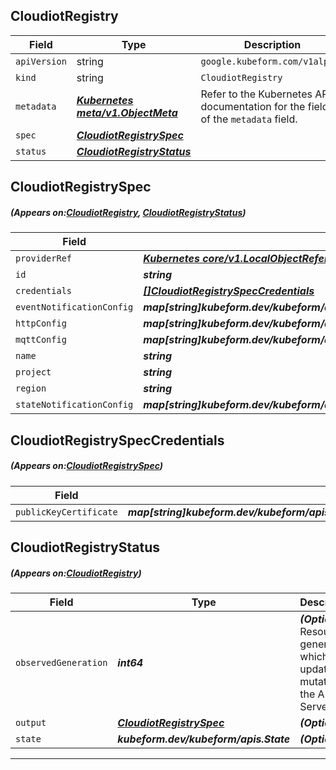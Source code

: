 ## CloudiotRegistry
| Field | Type | Description |
| ------ | ----- | ----------- |
| `apiVersion` | string | `google.kubeform.com/v1alpha1` |
|    `kind` | string | `CloudiotRegistry` |
| `metadata` | ***[Kubernetes meta/v1.ObjectMeta](https://kubernetes.io/docs/reference/generated/kubernetes-api/v1.13/#objectmeta-v1-meta)***|Refer to the Kubernetes API documentation for the fields of the `metadata` field.|
| `spec` | ***[CloudiotRegistrySpec](#CloudiotRegistrySpec)***||
| `status` | ***[CloudiotRegistryStatus](#CloudiotRegistryStatus)***||
## CloudiotRegistrySpec
##### (Appears on:[CloudiotRegistry](#CloudiotRegistry), [CloudiotRegistryStatus](#CloudiotRegistryStatus))
| Field | Type | Description |
| ------ | ----- | ----------- |
| `providerRef` | ***[Kubernetes core/v1.LocalObjectReference](https://kubernetes.io/docs/reference/generated/kubernetes-api/v1.13/#localobjectreference-v1-core)***||
| `id` | ***string***||
| `credentials` | ***[[]CloudiotRegistrySpecCredentials](#CloudiotRegistrySpecCredentials)***| ***(Optional)*** |
| `eventNotificationConfig` | ***map[string]kubeform.dev/kubeform/apis/google/v1alpha1.CloudiotRegistrySpecEventNotificationConfig***| ***(Optional)*** |
| `httpConfig` | ***map[string]kubeform.dev/kubeform/apis/google/v1alpha1.CloudiotRegistrySpecHttpConfig***| ***(Optional)*** |
| `mqttConfig` | ***map[string]kubeform.dev/kubeform/apis/google/v1alpha1.CloudiotRegistrySpecMqttConfig***| ***(Optional)*** |
| `name` | ***string***||
| `project` | ***string***| ***(Optional)*** |
| `region` | ***string***| ***(Optional)*** |
| `stateNotificationConfig` | ***map[string]kubeform.dev/kubeform/apis/google/v1alpha1.CloudiotRegistrySpecStateNotificationConfig***| ***(Optional)*** |
## CloudiotRegistrySpecCredentials
##### (Appears on:[CloudiotRegistrySpec](#CloudiotRegistrySpec))
| Field | Type | Description |
| ------ | ----- | ----------- |
| `publicKeyCertificate` | ***map[string]kubeform.dev/kubeform/apis/google/v1alpha1.CloudiotRegistrySpecCredentialsPublicKeyCertificate***| ***(Optional)*** |
## CloudiotRegistryStatus
##### (Appears on:[CloudiotRegistry](#CloudiotRegistry))
| Field | Type | Description |
| ------ | ----- | ----------- |
| `observedGeneration` | ***int64***| ***(Optional)*** Resource generation, which is updated on mutation by the API Server.|
| `output` | ***[CloudiotRegistrySpec](#CloudiotRegistrySpec)***| ***(Optional)*** |
| `state` | ***kubeform.dev/kubeform/apis.State***| ***(Optional)*** |
---
